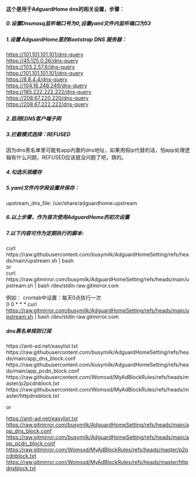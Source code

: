 <h4>这个是用于AdguardHome dns的相关设置，步骤：</h4>
<h5>0.设置Dnsmasq监听端口号为0,设置yaml文件内监听端口为53</h5>
<h5>1.设置 AdguardHome里的Bootstrap DNS 服务器：</h5>

  https://101.101.101.101/dns-query<br>
  https://45.125.0.26/dns-query<br>
  https://103.2.57.6/dns-query<br>
  https://101.101.101.101/dns-query<br>
  https://8.8.4.4/dns-query<br>
  https://104.16.248.249/dns-query<br>
  https://185.222.222.222/dns-query<br>
  https://208.67.220.220/dns-query<br>
  https://208.67.222.222/dns-query<br>

<h5>2.启用EDNS客户端子网</h5>

<h5>3.拦截模式选择：REFUSED</h5>
因为dns黑名单里可能有app内置的dns地址，如果用假ip代替的话，怕app处理逻辑有什么问题，REFUSED应该就没问题了吧，猜的。
<h5>4.勾选乐观缓存</h5>
<h5>5.yaml文件内字段设置并保存：</h5>

  upstream_dns_file: /usr/share/adguardhome.upstream

<h5>6.以上步骤，作为首次使用AdguardHome的初次设置</h5>

<h5>7.以下内容可作为定期执行的脚本:</h5>
 curl https://raw.githubusercontent.com/busymilk/AdguardHomeSetting/refs/heads/main/upstream.sh | bash<br>
 or<br>
 curl https://raw.gitmirror.com/busymilk/AdguardHomeSetting/refs/heads/main/upstream.sh | bash /dev/stdin raw.gitmirror.com<br>

例如：
crontab中设置：每天0点执行一次<br>
0 0 * * *  curl https://raw.gitmirror.com/busymilk/AdguardHomeSetting/refs/heads/main/upstream.sh | bash /dev/stdin raw.gitmirror.com

<h5>dns黑名单规则订阅</h5>
https://anti-ad.net/easylist.txt<br>
https://raw.githubusercontent.com/busymilk/AdguardHomeSetting/refs/heads/main/app_dns_block.conf<br>
https://raw.githubusercontent.com/busymilk/AdguardHomeSetting/refs/heads/main/app_pcdn_block.conf<br>
https://raw.githubusercontent.com/Womsxd/MyAdBlockRules/refs/heads/master/p2pcdnblock.txt<br>
https://raw.githubusercontent.com/Womsxd/MyAdBlockRules/refs/heads/master/httpdnsblock.txt<br>

or<br>

https://anti-ad.net/easylist.txt<br>
https://raw.gitmirror.com/busymilk/AdguardHomeSetting/refs/heads/main/app_dns_block.conf<br>
https://raw.gitmirror.com/busymilk/AdguardHomeSetting/refs/heads/main/app_pcdn_block.conf<br>
https://raw.gitmirror.com/Womsxd/MyAdBlockRules/refs/heads/master/p2pcdnblock.txt<br>
https://raw.gitmirror.com/Womsxd/MyAdBlockRules/refs/heads/master/httpdnsblock.txt<br>
  

 
 


